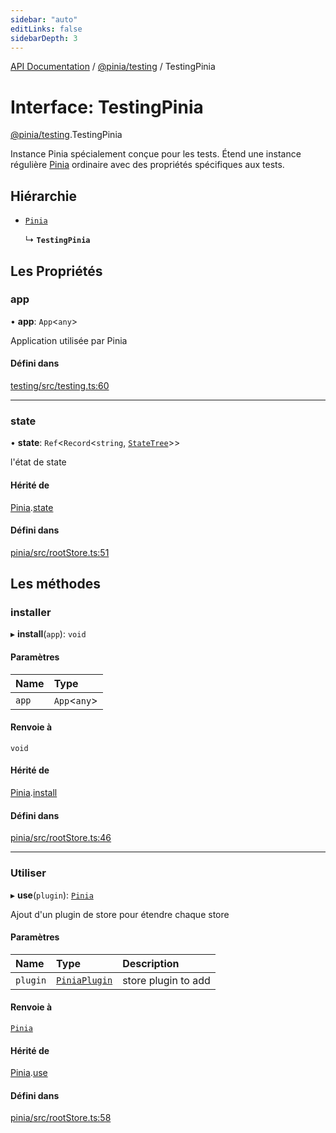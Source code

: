 ```yaml
---
sidebar: "auto"
editLinks: false
sidebarDepth: 3
---
```


[API Documentation](../index.md) / [@pinia/testing](../modules/pinia_testing.md) / TestingPinia

# Interface: TestingPinia

[@pinia/testing](../modules/pinia_testing.md).TestingPinia

Instance Pinia spécialement conçue pour les tests. Étend une instance régulière
[Pinia](pinia.Pinia.md) ordinaire avec des propriétés spécifiques aux tests.

## Hiérarchie

- [`Pinia`](pinia.Pinia.md)

  ↳ **`TestingPinia`**

## Les Propriétés

### app

• **app**: `App`<`any`\>

Application utilisée par Pinia

#### Défini dans

[testing/src/testing.ts:60](https://github.com/posva/pinia/blob/46c50b2/packages/testing/src/testing.ts#L60)

___

### state

• **state**: `Ref`<`Record`<`string`, [`StateTree`](../modules/pinia.md#statetree)\>\>

l'état de state

#### Hérité de

[Pinia](pinia.Pinia.md).[state](pinia.Pinia.md#state)

#### Défini dans

[pinia/src/rootStore.ts:51](https://github.com/posva/pinia/blob/46c50b2/packages/pinia/src/rootStore.ts#L51)

## Les méthodes

### installer

▸ **install**(`app`): `void`

#### Paramètres

| Name | Type |
| :------ | :------ |
| `app` | `App`<`any`\> |

#### Renvoie à

`void`

#### Hérité de

[Pinia](pinia.Pinia.md).[install](pinia.Pinia.md#install)

#### Défini dans

[pinia/src/rootStore.ts:46](https://github.com/posva/pinia/blob/46c50b2/packages/pinia/src/rootStore.ts#L46)

___

### Utiliser

▸ **use**(`plugin`): [`Pinia`](pinia.Pinia.md)

Ajout d'un plugin de store pour étendre chaque store

#### Paramètres

| Name | Type | Description |
| :------ | :------ | :------ |
| `plugin` | [`PiniaPlugin`](pinia.PiniaPlugin.md) | store plugin to add |

#### Renvoie à

[`Pinia`](pinia.Pinia.md)

#### Hérité de

[Pinia](pinia.Pinia.md).[use](pinia.Pinia.md#use)

#### Défini dans

[pinia/src/rootStore.ts:58](https://github.com/posva/pinia/blob/46c50b2/packages/pinia/src/rootStore.ts#L58)
